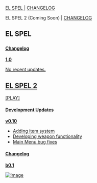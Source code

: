 [EL SPEL              ](https://elspel.github.io/1/)  |  [CHANGELOG](https://elspel.github.io/#el-spel-1)

EL SPEL 2 (Coming Soon)  |  [CHANGELOG](https://elspel.github.io/#el-spel-2)

## EL SPEL 
<h5 align="center"> 
   <a href="https://elspel.github.io/1/">
</h5>



#### Changelog

**1.0**

No recent updates.



## EL SPEL 2
[PLAY]

#### Development Updates

**v0.10**
- Adding item system
- Developing weapon functionality
- Main Menu bug fixes


#### Changelog

**b0.1**


![Image](https://via.placeholder.com/150)
